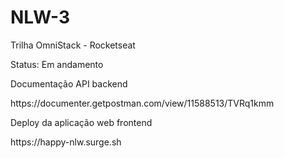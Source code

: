 # NLW-3

<p>Trilha OmniStack - Rocketseat</p>

<p>Status: Em andamento</p>

<p>Documentação API backend</p>
<p>https://documenter.getpostman.com/view/11588513/TVRq1kmm</p>

<p>Deploy da aplicação web frontend</p>
<p>https://happy-nlw.surge.sh</p>
